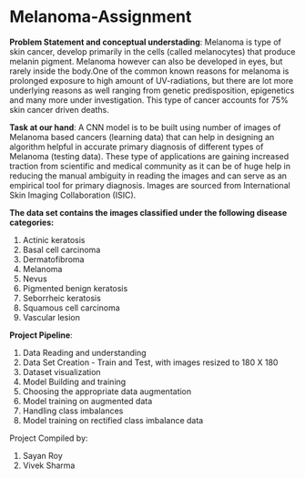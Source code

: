 # Melanoma-Assignment

**Problem Statement and conceptual understading**: Melanoma is type of skin cancer, develop primarily in the cells (called melanocytes) that produce melanin pigment. Melanoma however can also be developed in eyes, but rarely inside the body.One of the common known reasons for melanoma is prolonged exposure to high amount of UV-radiations, but there are lot more underlying reasons as well ranging from genetic predisposition, epigenetics and many more under investigation. This type of cancer accounts for 75% skin cancer driven deaths. 

**Task at our hand**:  A CNN model is to be built using number of images of Melanoma based cancers (learning data) that can help in designing an algorithm helpful in accurate primary diagnosis of different types of Melanoma (testing data). These type of applications are gaining increased traction from scientific and medical community as it can be of huge help in reducing the manual ambiguity in reading the images and can serve as an empirical tool for primary diagnosis. Images are sourced from International Skin Imaging Collaboration (ISIC). 

**The data set contains the images classified under the following disease categories:**
1. Actinic keratosis
2. Basal cell carcinoma
3. Dermatofibroma
4. Melanoma
5. Nevus
6. Pigmented benign keratosis
7. Seborrheic keratosis
8. Squamous cell carcinoma
9. Vascular lesion

**Project Pipeline**: 
1. Data Reading and understanding
2. Data Set Creation - Train and Test, with images resized to 180 X 180
3. Dataset visualization
4. Model Building and training
5. Choosing the appropriate data augmentation
6. Model training on augmented data
7. Handling class imbalances
8. Model training on rectified class imbalance data

Project Compiled by:
1. Sayan Roy
2. Vivek Sharma
